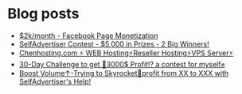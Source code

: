 # Blog posts
<!-- BLOG-POST-LIST:START -->
- [$2k/month - Facebook Page Monetization](https://afflift.com/f/threads/2k-month-facebook-page-monetization.10637/)
- [SelfAdvertiser Contest - $5,000 in Prizes - 2 Big Winners!](https://afflift.com/f/threads/selfadvertiser-contest-5-000-in-prizes-2-big-winners.10651/)
- [Chenhosting.com ⚡ WEB Hosting⚡Reseller Hosting⚡VPS Server⚡](https://afflift.com/f/threads/chenhosting-com-%E2%9A%A1-web-hosting%E2%9A%A1reseller-hosting%E2%9A%A1vps-server%E2%9A%A1.10653/)
- [30-Day Challenge to get 🎯3000$ Profit⁉ a contest for myself✊](https://afflift.com/f/threads/30-day-challenge-to-get-%F0%9F%8E%AF3000-profit%E2%81%89-a-contest-for-myself%E2%9C%8A.9419/)
- [Boost Volume↑-Trying to Skyrocket🚀profit from XX to XXX with SelfAdvertiser&#39;s Help!](https://afflift.com/f/threads/boost-volume%E2%86%91-trying-to-skyrocket%F0%9F%9A%80profit-from-xx-to-xxx-with-selfadvertisers-help.10652/)
<!-- BLOG-POST-LIST:END -->
